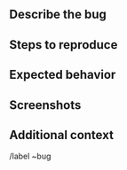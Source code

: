 ## Describe the bug

<!-- A clear and concise description of what the bug is. -->

## Steps to reproduce

<!-- Steps to reproduce the behavior: -->

## Expected behavior

<!-- A clear and concise description of what you expected to happen. -->

## Screenshots

<!-- If applicable, add screenshots to help explain your problem. -->

## Additional context

<!-- Add any other context about the problem here. -->

/label ~bug
